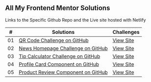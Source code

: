 ## All My Frontend Mentor Solutions 

<p>Links to the Specific Github Repo and the Live site hosted with Netlify</p>

|  #  | Solutions                                                                                                                                 | Challenges                                                                                                                   |
| :-: | ----------------------------------------------------------------------------------------------------------------------------------------- | ---------------------------------------------------------------------------------------------------------------------------- |
| 01  | [QR Code Challenge on GitHub](https://github.com/arberLisaj/frontend-mentor/tree/main/qr-code-challenge)                                     | [View Site](https://qr-code101.netlify.app/)    |
| 02  | [News Homepage Challenge on GitHub](https://github.com/arberLisaj/frontend-mentor/tree/main/news-homepage-challenge)| [View Site](https://news-homepage101.netlify.app/)    |
| 03 | [Tip Calculator Challenge on GitHub](https://github.com/arberLisaj/frontend-mentor/tree/main/tip-calculator-challenge)| [View Site](https://tip-calculator101.netlify.app/)    |
| 04 | [Profile Card Component on GitHub](https://github.com/arberLisaj/frontend-mentor/tree/main/profile-card-component)| [View Site](https://profile-card101.netlify.app/)    |
| 05 | [Product Review Component on GitHub](https://github.com/arberLisaj/frontend-mentor/tree/main/product-preview-component)| [View Site](https://product-preview-component101.netlify.app/)    |







